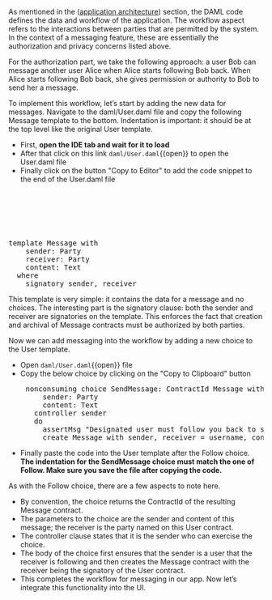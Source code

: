 As mentioned in the ([application architecture](https://docs.daml.com/getting-started/app-architecture.html)) section, the DAML code defines the data and workflow of the application. The workflow aspect refers to the interactions between parties that are permitted by the system. In the context of a messaging feature, these are essentially the authorization and privacy concerns listed above.

For the authorization part, we take the following approach: a user Bob can message another user Alice when Alice starts following Bob back. When Alice starts following Bob back, she gives permission or authority to Bob to send her a message.

To implement this workflow, let’s start by adding the new data for messages. Navigate to the daml/User.daml file and copy the following Message template to the bottom. Indentation is important: it should be at the top level like the original User template.

- First, **open the IDE tab and wait for it to load**
- After that click on this link `daml/User.daml`{{open}} to open the User.daml file
- Finally click on the button "Copy to Editor" to add the code snippet to the end of the User.daml file

<pre class="file" data-filename="daml/User.daml" data-target="append">
<br>
<br>
<br>
template Message with
    sender: Party
    receiver: Party
    content: Text
  where
    signatory sender, receiver
</pre>

This template is very simple: it contains the data for a message and no choices. The interesting part is the signatory clause: both the sender and receiver are signatories on the template. This enforces the fact that creation and archival of Message contracts must be authorized by both parties.

Now we can add messaging into the workflow by adding a new choice to the User template.

- Open `daml/User.daml`{{open}} file
- Copy the below choice by clicking on the "Copy to Clipboard" button
<pre class="file" data-target="clipboard">
    nonconsuming choice SendMessage: ContractId Message with
        sender: Party
        content: Text
      controller sender
      do
        assertMsg "Designated user must follow you back to send a message" (elem sender following)
        create Message with sender, receiver = username, content
</pre>

- Finally paste the code into the User template after the Follow choice. **The indentation for the SendMessage choice must match the one of Follow. Make sure you save the file after copying the code.**

As with the Follow choice, there are a few aspects to note here.

- By convention, the choice returns the ContractId of the resulting Message contract.
- The parameters to the choice are the sender and content of this message; the receiver is the party named on this User contract.
- The controller clause states that it is the sender who can exercise the choice.
- The body of the choice first ensures that the sender is a user that the receiver is following and then creates the Message contract with the receiver being the signatory of the User contract.
- This completes the workflow for messaging in our app. Now let’s integrate this functionality into the UI.
